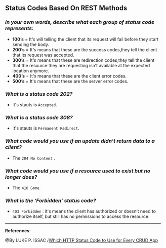 ## **Status Codes Based On REST Methods**

### ***In your own words, describe what each group of status code represents:***


- **100’s** = It's will telling the client that its request will fail before they start sending the body.
- **200’s** = It's means that these are the success codes,they tell the client that its request was accepted. 
- **300’s** = It's means that these are redirection codes,they tell the client that the resource they are requesting isn’t available at the expected location anymore. 
- **400’s** = It's means that these are the client error codes. 
- **500’s** = It's means that these are the server error codes. 

### ***What is a status code 202?***

- It's stauts is `Accepted`. 

### ***What is a status code 308?***

- It's stauts is ` Permanent Redirect `. 

### ***What code would you use if an update didn’t return data to a client?***

- The `204 No Content` .

### ***What code would you use if a resource used to exist but no longer does?***

- The `410 Gone`.

### ***What is the ‘Forbidden’ status code?***

- `403 Forbidden` : it's means the client has authorized or doesn’t need to authorize itself, but still has no permissions to access the resource.
------------------------------------------------------------

**References:**

@By LUKE P. ISSAC /[Which HTTP Status Code to Use for Every CRUD App](https://www.moesif.com/blog/technical/api-design/Which-HTTP-Status-Code-To-Use-For-Every-CRUD-App/)
